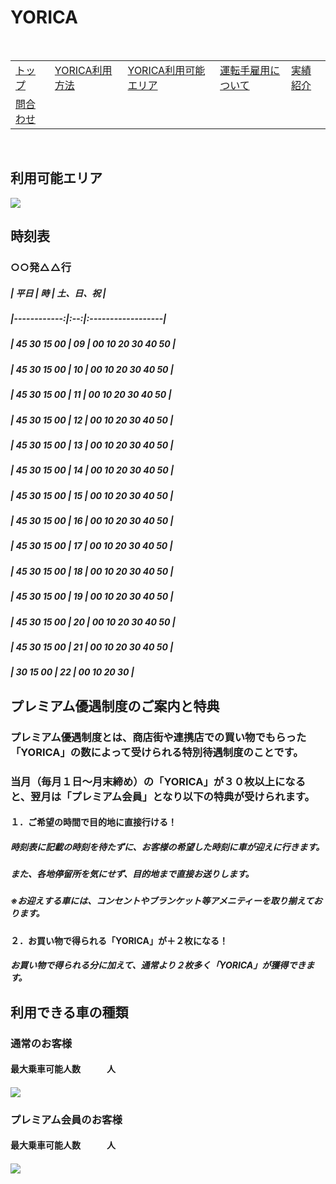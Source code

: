 # YORICA  
  
  <table>
<tr>
  <td><a href = "index.html">トップ</a><br></td>
  <td><a href = ".html">YORICA利用方法</a><br></td>
  <td><a href = "https://16-2505-020-7.github.io/YORICA/TimeTable.html">YORICA利用可能エリア</a><br></td>
  <td><a href = "https://kodai1221.github.io/employment/index.html">運転手雇用について</a><br></td>
  <td><a href = "https://16-2505-0468.github.io/w046ff/dandai.html">実績紹介</a><br></td><br>
</tr>
<tr>
  <td><a href = "hoby.html">問合わせ</a><br></td>
</tr>
</table><br>
  
## 利用可能エリア  
![](/YORICA/zu.png)  
  
## 時刻表  
  
### ○○発△△行  
##### |     平日    | 時 |     土、日、祝     |  
##### |------------:|:--:|:------------------|  
##### | 45 30 15 00 | 09 | 00 10 20 30 40 50 |  
##### | 45 30 15 00 | 10 | 00 10 20 30 40 50 |  
##### | 45 30 15 00 | 11 | 00 10 20 30 40 50 |  
##### | 45 30 15 00 | 12 | 00 10 20 30 40 50 |  
##### | 45 30 15 00 | 13 | 00 10 20 30 40 50 |  
##### | 45 30 15 00 | 14 | 00 10 20 30 40 50 |  
##### | 45 30 15 00 | 15 | 00 10 20 30 40 50 |  
##### | 45 30 15 00 | 16 | 00 10 20 30 40 50 |  
##### | 45 30 15 00 | 17 | 00 10 20 30 40 50 |  
##### | 45 30 15 00 | 18 | 00 10 20 30 40 50 |  
##### | 45 30 15 00 | 19 | 00 10 20 30 40 50 |  
##### | 45 30 15 00 | 20 | 00 10 20 30 40 50 |  
##### | 45 30 15 00 | 21 | 00 10 20 30 40 50 |  
##### |    30 15 00 | 22 | 00 10 20 30       |  
  
  
  
  
## プレミアム優遇制度のご案内と特典  
  
### プレミアム優遇制度とは、商店街や連携店での買い物でもらった「YORICA」の数によって受けられる特別待遇制度のことです。  
### 当月（毎月１日～月末締め）の「YORICA」が３０枚以上になると、翌月は「プレミアム会員」となり以下の特典が受けられます。  
  
#### １．ご希望の時間で目的地に直接行ける！  
#####   時刻表に記載の時刻を待たずに、お客様の希望した時刻に車が迎えに行きます。  
#####   また、各地停留所を気にせず、目的地まで直接お送りします。
#####   ※お迎えする車には、コンセントやブランケット等アメニティーを取り揃えております。
  
#### ２．お買い物で得られる「YORICA」が＋２枚になる！  
#####   お買い物で得られる分に加えて、通常より２枚多く「YORICA」が獲得できます。  
  
  
  
  
## 利用できる車の種類  
  
### 通常のお客様  
#### 最大乗車可能人数　　　人  
#### 
![](/YORICA/car.jpg)  
  
### プレミアム会員のお客様  
#### 最大乗車可能人数　　　人
####   
![](/YORICA/highcar.png)  
  
  
  
